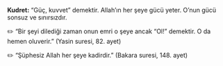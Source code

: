 [//]: # (# Allah'ın Her Şeye Gücü Yeter)
  

**Kudret:** “Güç, kuvvet” demektir. Allah’ın her şeye gücü yeter. O’nun gücü sonsuz ve sınırsızdır.

✏️ “Bir şeyi dilediği zaman onun emri o şeye ancak “Ol!” demektir. O da hemen oluverir.” (Yasin suresi, 82. ayet)

✏️ “Şüphesiz Allah her şeye kadirdir.” (Bakara suresi, 148. ayet)